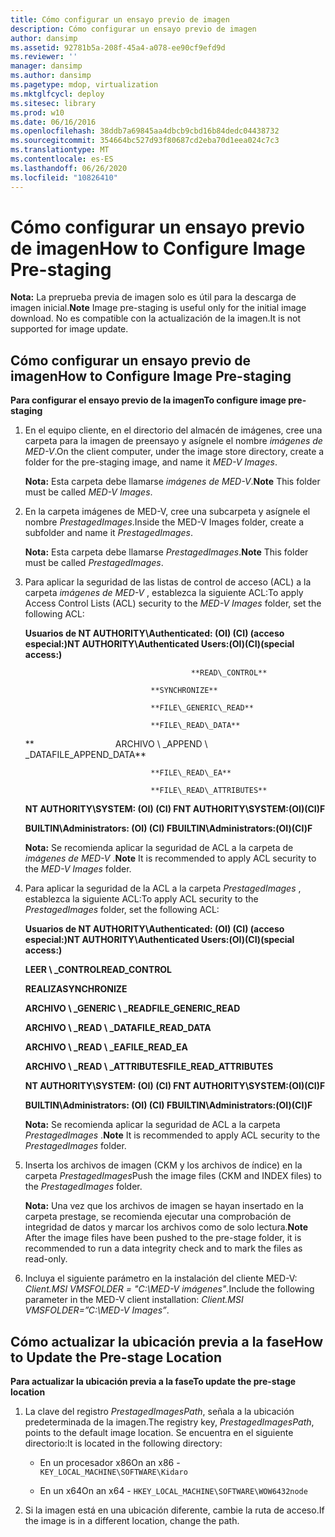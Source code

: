 ```yaml
---
title: Cómo configurar un ensayo previo de imagen
description: Cómo configurar un ensayo previo de imagen
author: dansimp
ms.assetid: 92781b5a-208f-45a4-a078-ee90cf9efd9d
ms.reviewer: ''
manager: dansimp
ms.author: dansimp
ms.pagetype: mdop, virtualization
ms.mktglfcycl: deploy
ms.sitesec: library
ms.prod: w10
ms.date: 06/16/2016
ms.openlocfilehash: 38ddb7a69845aa4dbcb9cbd16b84dedc04438732
ms.sourcegitcommit: 354664bc527d93f80687cd2eba70d1eea024c7c3
ms.translationtype: MT
ms.contentlocale: es-ES
ms.lasthandoff: 06/26/2020
ms.locfileid: "10826410"
---
```

# <span data-ttu-id="be58e-103">Cómo configurar un ensayo previo de imagen</span><span class="sxs-lookup"><span data-stu-id="be58e-103">How to Configure Image Pre-staging</span></span>


<span data-ttu-id="be58e-104">**Nota:**  La preprueba previa de imagen solo es útil para la descarga de imagen inicial.</span><span class="sxs-lookup"><span data-stu-id="be58e-104">**Note** Image pre-staging is useful only for the initial image download.</span></span> <span data-ttu-id="be58e-105">No es compatible con la actualización de la imagen.</span><span class="sxs-lookup"><span data-stu-id="be58e-105">It is not supported for image update.</span></span>

 

## <span data-ttu-id="be58e-106">Cómo configurar un ensayo previo de imagen</span><span class="sxs-lookup"><span data-stu-id="be58e-106">How to Configure Image Pre-staging</span></span>


**<span data-ttu-id="be58e-107">Para configurar el ensayo previo de la imagen</span><span class="sxs-lookup"><span data-stu-id="be58e-107">To configure image pre-staging</span></span>**

1.  <span data-ttu-id="be58e-108">En el equipo cliente, en el directorio del almacén de imágenes, cree una carpeta para la imagen de preensayo y asígnele el nombre *imágenes de MED-V*.</span><span class="sxs-lookup"><span data-stu-id="be58e-108">On the client computer, under the image store directory, create a folder for the pre-staging image, and name it *MED-V Images*.</span></span>

    <span data-ttu-id="be58e-109">**Nota:**  Esta carpeta debe llamarse *imágenes de MED-V*.</span><span class="sxs-lookup"><span data-stu-id="be58e-109">**Note** This folder must be called *MED-V Images*.</span></span>

     

2.  <span data-ttu-id="be58e-110">En la carpeta imágenes de MED-V, cree una subcarpeta y asígnele el nombre *PrestagedImages*.</span><span class="sxs-lookup"><span data-stu-id="be58e-110">Inside the MED-V Images folder, create a subfolder and name it *PrestagedImages*.</span></span>

    <span data-ttu-id="be58e-111">**Nota:**  Esta carpeta debe llamarse *PrestagedImages*.</span><span class="sxs-lookup"><span data-stu-id="be58e-111">**Note** This folder must be called *PrestagedImages*.</span></span>

     

3.  <span data-ttu-id="be58e-112">Para aplicar la seguridad de las listas de control de acceso (ACL) a la carpeta *imágenes de MED-V* , establezca la siguiente ACL:</span><span class="sxs-lookup"><span data-stu-id="be58e-112">To apply Access Control Lists (ACL) security to the *MED-V Images* folder, set the following ACL:</span></span>

    **<span data-ttu-id="be58e-113">Usuarios de NT AUTHORITY\\Authenticated: (OI) (CI) (acceso especial:)</span><span class="sxs-lookup"><span data-stu-id="be58e-113">NT AUTHORITY\\Authenticated Users:(OI)(CI)(special access:)</span></span>**

                                             **READ\_CONTROL**

                                    **SYNCHRONIZE**

                                    **FILE\_GENERIC\_READ**

                                    **FILE\_READ\_DATA**

    **                                 <span data-ttu-id="be58e-114">ARCHIVO \ _APPEND \ _DATA</span><span class="sxs-lookup"><span data-stu-id="be58e-114">FILE\_APPEND\_DATA</span></span>**

                                    **FILE\_READ\_EA**

                                    **FILE\_READ\_ATTRIBUTES**

    **<span data-ttu-id="be58e-115">NT AUTHORITY\\SYSTEM: (OI) (CI) F</span><span class="sxs-lookup"><span data-stu-id="be58e-115">NT AUTHORITY\\SYSTEM:(OI)(CI)F</span></span>**

    **<span data-ttu-id="be58e-116">BUILTIN\\Administrators: (OI) (CI) F</span><span class="sxs-lookup"><span data-stu-id="be58e-116">BUILTIN\\Administrators:(OI)(CI)F</span></span>**

    <span data-ttu-id="be58e-117">**Nota:**  Se recomienda aplicar la seguridad de ACL a la carpeta de *imágenes de MED-V* .</span><span class="sxs-lookup"><span data-stu-id="be58e-117">**Note** It is recommended to apply ACL security to the *MED-V Images* folder.</span></span>

     

4.  <span data-ttu-id="be58e-118">Para aplicar la seguridad de la ACL a la carpeta *PrestagedImages* , establezca la siguiente ACL:</span><span class="sxs-lookup"><span data-stu-id="be58e-118">To apply ACL security to the *PrestagedImages* folder, set the following ACL:</span></span>

    **<span data-ttu-id="be58e-119">Usuarios de NT AUTHORITY\\Authenticated: (OI) (CI) (acceso especial:)</span><span class="sxs-lookup"><span data-stu-id="be58e-119">NT AUTHORITY\\Authenticated Users:(OI)(CI)(special access:)</span></span>**

    **<span data-ttu-id="be58e-120">LEER \ _CONTROL</span><span class="sxs-lookup"><span data-stu-id="be58e-120">READ\_CONTROL</span></span>**

    **<span data-ttu-id="be58e-121">REALIZA</span><span class="sxs-lookup"><span data-stu-id="be58e-121">SYNCHRONIZE</span></span>**

    **<span data-ttu-id="be58e-122">ARCHIVO \ _GENERIC \ _READ</span><span class="sxs-lookup"><span data-stu-id="be58e-122">FILE\_GENERIC\_READ</span></span>**

    **<span data-ttu-id="be58e-123">ARCHIVO \ _READ \ _DATA</span><span class="sxs-lookup"><span data-stu-id="be58e-123">FILE\_READ\_DATA</span></span>**

    **<span data-ttu-id="be58e-124">ARCHIVO \ _READ \ _EA</span><span class="sxs-lookup"><span data-stu-id="be58e-124">FILE\_READ\_EA</span></span>**

    **<span data-ttu-id="be58e-125">ARCHIVO \ _READ \ _ATTRIBUTES</span><span class="sxs-lookup"><span data-stu-id="be58e-125">FILE\_READ\_ATTRIBUTES</span></span>**

    **<span data-ttu-id="be58e-126">NT AUTHORITY\\SYSTEM: (OI) (CI) F</span><span class="sxs-lookup"><span data-stu-id="be58e-126">NT AUTHORITY\\SYSTEM:(OI)(CI)F</span></span>**

    **<span data-ttu-id="be58e-127">BUILTIN\\Administrators: (OI) (CI) F</span><span class="sxs-lookup"><span data-stu-id="be58e-127">BUILTIN\\Administrators:(OI)(CI)F</span></span>**

    <span data-ttu-id="be58e-128">**Nota:**  Se recomienda aplicar la seguridad de ACL a la carpeta *PrestagedImages* .</span><span class="sxs-lookup"><span data-stu-id="be58e-128">**Note** It is recommended to apply ACL security to the *PrestagedImages* folder.</span></span>

     

5.  <span data-ttu-id="be58e-129">Inserta los archivos de imagen (CKM y los archivos de índice) en la carpeta *PrestagedImages*</span><span class="sxs-lookup"><span data-stu-id="be58e-129">Push the image files (CKM and INDEX files) to the *PrestagedImages* folder.</span></span>

    <span data-ttu-id="be58e-130">**Nota:**  Una vez que los archivos de imagen se hayan insertado en la carpeta prestage, se recomienda ejecutar una comprobación de integridad de datos y marcar los archivos como de solo lectura.</span><span class="sxs-lookup"><span data-stu-id="be58e-130">**Note** After the image files have been pushed to the pre-stage folder, it is recommended to run a data integrity check and to mark the files as read-only.</span></span>

     

6.  <span data-ttu-id="be58e-131">Incluya el siguiente parámetro en la instalación del cliente MED-V: *Client.MSI VMSFOLDER = "C:\\MED-V imágenes"*.</span><span class="sxs-lookup"><span data-stu-id="be58e-131">Include the following parameter in the MED-V client installation: *Client.MSI VMSFOLDER=”C:\\MED-V Images”*.</span></span>

## <span data-ttu-id="be58e-132">Cómo actualizar la ubicación previa a la fase</span><span class="sxs-lookup"><span data-stu-id="be58e-132">How to Update the Pre-stage Location</span></span>


**<span data-ttu-id="be58e-133">Para actualizar la ubicación previa a la fase</span><span class="sxs-lookup"><span data-stu-id="be58e-133">To update the pre-stage location</span></span>**

1.  <span data-ttu-id="be58e-134">La clave del registro *PrestagedImagesPath*, señala a la ubicación predeterminada de la imagen.</span><span class="sxs-lookup"><span data-stu-id="be58e-134">The registry key, *PrestagedImagesPath*, points to the default image location.</span></span> <span data-ttu-id="be58e-135">Se encuentra en el siguiente directorio:</span><span class="sxs-lookup"><span data-stu-id="be58e-135">It is located in the following directory:</span></span>

    -   <span data-ttu-id="be58e-136">En un procesador x86</span><span class="sxs-lookup"><span data-stu-id="be58e-136">On an x86 -</span></span> `KEY_LOCAL_MACHINE\SOFTWARE\Kidaro`

    -   <span data-ttu-id="be58e-137">En un x64</span><span class="sxs-lookup"><span data-stu-id="be58e-137">On an x64 -</span></span> `HKEY_LOCAL_MACHINE\SOFTWARE\WOW6432node`

2.  <span data-ttu-id="be58e-138">Si la imagen está en una ubicación diferente, cambie la ruta de acceso.</span><span class="sxs-lookup"><span data-stu-id="be58e-138">If the image is in a different location, change the path.</span></span>

 

 





